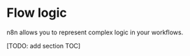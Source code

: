 # Flow logic

n8n allows you to represent complex logic in your workflows.

[TODO: add section TOC]

